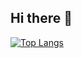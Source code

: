 ## Hi there 👋


<!--[![GitHub stats](https://github-readme-stats.vercel.app/api?username=knedlicc)](https://github.com/knedlicc/github-readme-stats)-->

[![Top Langs](https://github-readme-stats-psi-flax.vercel.app/api/top-langs/?username=knedlicc&layout=compact&langs_count=10)](https://github.com/knedlicc/github-readme-stats)

<!--
**knedlicc/knedlicc** is a ✨ _special_ ✨ repository because its `README.md` (this file) appears on your GitHub profile.

Here are some ideas to get you started:

- 🔭 I’m currently working on ...
- 🌱 I’m currently learning ...
- 👯 I’m looking to collaborate on ...
- 🤔 I’m looking for help with ...
- 💬 Ask me about ...
- 📫 How to reach me: ...
- 😄 Pronouns: ...
- ⚡ Fun fact: ...
-->
